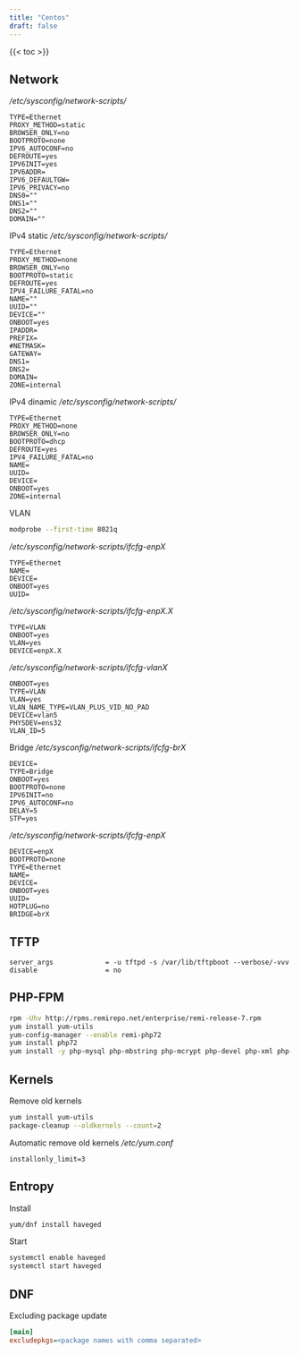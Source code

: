 ```yaml
---
title: "Centos"
draft: false
---
```


{{< toc >}}

## Network

_/etc/sysconfig/network-scripts/_

```text
TYPE=Ethernet
PROXY_METHOD=static
BROWSER_ONLY=no
BOOTPROTO=none
IPV6_AUTOCONF=no
DEFROUTE=yes
IPV6INIT=yes
IPV6ADDR=
IPV6_DEFAULTGW=
IPV6_PRIVACY=no
DNS0=""
DNS1=""
DNS2=""
DOMAIN=""
```

IPv4 static
_/etc/sysconfig/network-scripts/_

```text
TYPE=Ethernet
PROXY_METHOD=none
BROWSER_ONLY=no
BOOTPROTO=static
DEFROUTE=yes
IPV4_FAILURE_FATAL=no
NAME=""
UUID=""
DEVICE=""
ONBOOT=yes
IPADDR=
PREFIX=
#NETMASK=
GATEWAY=
DNS1=
DNS2=
DOMAIN=
ZONE=internal
```

IPv4 dinamic
_/etc/sysconfig/network-scripts/_

```text
TYPE=Ethernet
PROXY_METHOD=none
BROWSER_ONLY=no
BOOTPROTO=dhcp
DEFROUTE=yes
IPV4_FAILURE_FATAL=no
NAME=
UUID=
DEVICE=
ONBOOT=yes
ZONE=internal
```

VLAN

```bash
modprobe --first-time 8021q
```

_/etc/sysconfig/network-scripts/ifcfg-enpX_

```text
TYPE=Ethernet
NAME=
DEVICE=
ONBOOT=yes
UUID=
```

_/etc/sysconfig/network-scripts/ifcfg-enpX.X_

```text
TYPE=VLAN
ONBOOT=yes
VLAN=yes
DEVICE=enpX.X
```

_/etc/sysconfig/network-scripts/ifcfg-vlanX_

```text
ONBOOT=yes
TYPE=VLAN
VLAN=yes
VLAN_NAME_TYPE=VLAN_PLUS_VID_NO_PAD
DEVICE=vlan5
PHYSDEV=ens32
VLAN_ID=5
```

Bridge
_/etc/sysconfig/network-scripts/ifcfg-brX_

```text
DEVICE=
TYPE=Bridge
ONBOOT=yes
BOOTPROTO=none
IPV6INIT=no
IPV6_AUTOCONF=no
DELAY=5
STP=yes
```

_/etc/sysconfig/network-scripts/ifcfg-enpX_

```text
DEVICE=enpX
BOOTPROTO=none
TYPE=Ethernet
NAME=
DEVICE=
ONBOOT=yes
UUID=
HOTPLUG=no
BRIDGE=brX
```

## TFTP

```text
server_args             = -u tftpd -s /var/lib/tftpboot --verbose/-vvv
disable                 = no
```

## PHP-FPM

```bash
rpm -Uhv http://rpms.remirepo.net/enterprise/remi-release-7.rpm
yum install yum-utils
yum-config-manager --enable remi-php72
yum install php72
yum install -y php-mysql php-mbstring php-mcrypt php-devel php-xml php-gd
```

## Kernels

Remove old kernels

```bash
yum install yum-utils
package-cleanup --oldkernels --count=2
```

Automatic remove old kernels
_/etc/yum.conf_

```text
installonly_limit=3
```

## Entropy

Install

```bash
yum/dnf install haveged
```

Start

```bash
systemctl enable haveged
systemctl start haveged
```

## DNF

Excluding package update

```ini
[main]
excludepkgs=<package names with comma separated>
```
